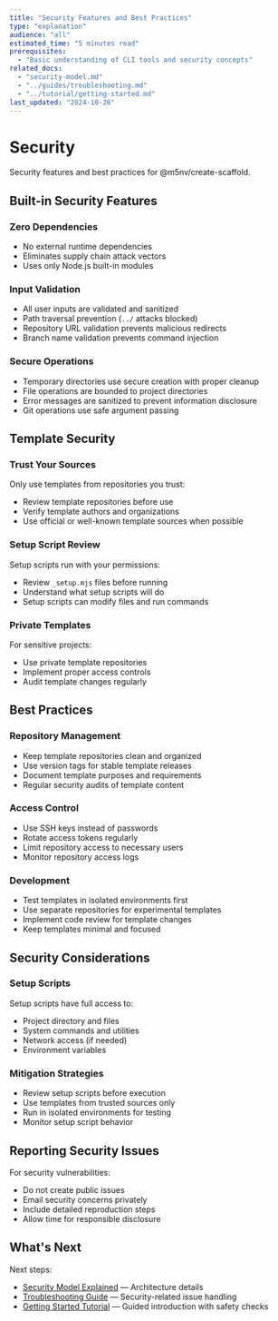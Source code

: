 ```yaml
---
title: "Security Features and Best Practices"
type: "explanation"
audience: "all"
estimated_time: "5 minutes read"
prerequisites:
  - "Basic understanding of CLI tools and security concepts"
related_docs:
  - "security-model.md"
  - "../guides/troubleshooting.md"
  - "../tutorial/getting-started.md"
last_updated: "2024-10-26"
---
```


# Security

Security features and best practices for @m5nv/create-scaffold.

## Built-in Security Features

### Zero Dependencies
- No external runtime dependencies
- Eliminates supply chain attack vectors
- Uses only Node.js built-in modules

### Input Validation
- All user inputs are validated and sanitized
- Path traversal prevention (`../` attacks blocked)
- Repository URL validation prevents malicious redirects
- Branch name validation prevents command injection

### Secure Operations
- Temporary directories use secure creation with proper cleanup
- File operations are bounded to project directories
- Error messages are sanitized to prevent information disclosure
- Git operations use safe argument passing

## Template Security

### Trust Your Sources
Only use templates from repositories you trust:
- Review template repositories before use
- Verify template authors and organizations
- Use official or well-known template sources when possible

### Setup Script Review
Setup scripts run with your permissions:
- Review `_setup.mjs` files before running
- Understand what setup scripts will do
- Setup scripts can modify files and run commands

### Private Templates
For sensitive projects:
- Use private template repositories
- Implement proper access controls
- Audit template changes regularly

## Best Practices

### Repository Management
- Keep template repositories clean and organized
- Use version tags for stable template releases
- Document template purposes and requirements
- Regular security audits of template content

### Access Control
- Use SSH keys instead of passwords
- Rotate access tokens regularly
- Limit repository access to necessary users
- Monitor repository access logs

### Development
- Test templates in isolated environments first
- Use separate repositories for experimental templates
- Implement code review for template changes
- Keep templates minimal and focused

## Security Considerations

### Setup Scripts
Setup scripts have full access to:
- Project directory and files
- System commands and utilities
- Network access (if needed)
- Environment variables

### Mitigation Strategies
- Review setup scripts before execution
- Use templates from trusted sources only
- Run in isolated environments for testing
- Monitor setup script behavior

## Reporting Security Issues

For security vulnerabilities:
- Do not create public issues
- Email security concerns privately
- Include detailed reproduction steps
- Allow time for responsible disclosure

## What's Next

Next steps:

- [Security Model Explained](security-model.md) — Architecture details
- [Troubleshooting Guide](../guides/troubleshooting.md) — Security-related issue handling
- [Getting Started Tutorial](../tutorial/getting-started.md) — Guided introduction with safety checks
